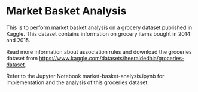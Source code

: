 # Market Basket Analysis

This is to perform market basket analysis on a grocery dataset published in Kaggle. This dataset contains information on grocery items bought in 2014 and 2015.

Read more information about association rules and download the groceries dataset from https://www.kaggle.com/datasets/heeraldedhia/groceries-dataset.

Refer to the Jupyter Notebook market-basket-analysis.ipynb for implementation and the analysis of this groceries dataset.
